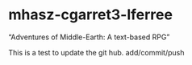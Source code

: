 # mhasz-cgarret3-lferree
“Adventures of Middle-Earth: A text-based RPG”


This is a test to update the git hub. add/commit/push